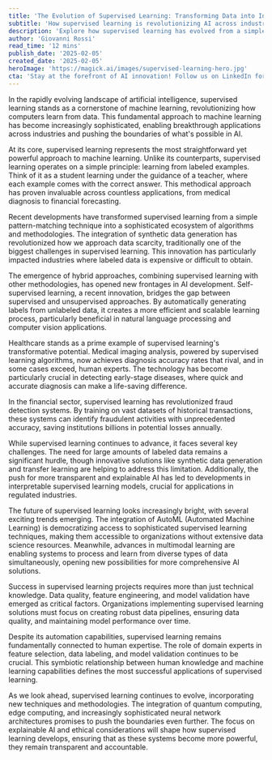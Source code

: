 ```yaml
---
title: 'The Evolution of Supervised Learning: Transforming Data into Intelligence'
subtitle: 'How supervised learning is revolutionizing AI across industries'
description: 'Explore how supervised learning has evolved from a simple pattern-matching technique into a sophisticated ecosystem of algorithms, revolutionizing industries from healthcare to finance. Learn about the latest developments in AutoML, multimodal learning, and the challenges facing this cornerstone of artificial intelligence.'
author: 'Giovanni Rossi'
read_time: '12 mins'
publish_date: '2025-02-05'
created_date: '2025-02-05'
heroImage: 'https://magick.ai/images/supervised-learning-hero.jpg'
cta: 'Stay at the forefront of AI innovation! Follow us on LinkedIn for daily insights into machine learning, supervised learning breakthroughs, and the latest developments in AI technology.'
---
```


In the rapidly evolving landscape of artificial intelligence, supervised learning stands as a cornerstone of machine learning, revolutionizing how computers learn from data. This fundamental approach to machine learning has become increasingly sophisticated, enabling breakthrough applications across industries and pushing the boundaries of what's possible in AI.

At its core, supervised learning represents the most straightforward yet powerful approach to machine learning. Unlike its counterparts, supervised learning operates on a simple principle: learning from labeled examples. Think of it as a student learning under the guidance of a teacher, where each example comes with the correct answer. This methodical approach has proven invaluable across countless applications, from medical diagnosis to financial forecasting.

Recent developments have transformed supervised learning from a simple pattern-matching technique into a sophisticated ecosystem of algorithms and methodologies. The integration of synthetic data generation has revolutionized how we approach data scarcity, traditionally one of the biggest challenges in supervised learning. This innovation has particularly impacted industries where labeled data is expensive or difficult to obtain.

The emergence of hybrid approaches, combining supervised learning with other methodologies, has opened new frontages in AI development. Self-supervised learning, a recent innovation, bridges the gap between supervised and unsupervised approaches. By automatically generating labels from unlabeled data, it creates a more efficient and scalable learning process, particularly beneficial in natural language processing and computer vision applications.

Healthcare stands as a prime example of supervised learning's transformative potential. Medical imaging analysis, powered by supervised learning algorithms, now achieves diagnosis accuracy rates that rival, and in some cases exceed, human experts. The technology has become particularly crucial in detecting early-stage diseases, where quick and accurate diagnosis can make a life-saving difference.

In the financial sector, supervised learning has revolutionized fraud detection systems. By training on vast datasets of historical transactions, these systems can identify fraudulent activities with unprecedented accuracy, saving institutions billions in potential losses annually.

While supervised learning continues to advance, it faces several key challenges. The need for large amounts of labeled data remains a significant hurdle, though innovative solutions like synthetic data generation and transfer learning are helping to address this limitation. Additionally, the push for more transparent and explainable AI has led to developments in interpretable supervised learning models, crucial for applications in regulated industries.

The future of supervised learning looks increasingly bright, with several exciting trends emerging. The integration of AutoML (Automated Machine Learning) is democratizing access to sophisticated supervised learning techniques, making them accessible to organizations without extensive data science resources. Meanwhile, advances in multimodal learning are enabling systems to process and learn from diverse types of data simultaneously, opening new possibilities for more comprehensive AI solutions.

Success in supervised learning projects requires more than just technical knowledge. Data quality, feature engineering, and model validation have emerged as critical factors. Organizations implementing supervised learning solutions must focus on creating robust data pipelines, ensuring data quality, and maintaining model performance over time.

Despite its automation capabilities, supervised learning remains fundamentally connected to human expertise. The role of domain experts in feature selection, data labeling, and model validation continues to be crucial. This symbiotic relationship between human knowledge and machine learning capabilities defines the most successful applications of supervised learning.

As we look ahead, supervised learning continues to evolve, incorporating new techniques and methodologies. The integration of quantum computing, edge computing, and increasingly sophisticated neural network architectures promises to push the boundaries even further. The focus on explainable AI and ethical considerations will shape how supervised learning develops, ensuring that as these systems become more powerful, they remain transparent and accountable.
